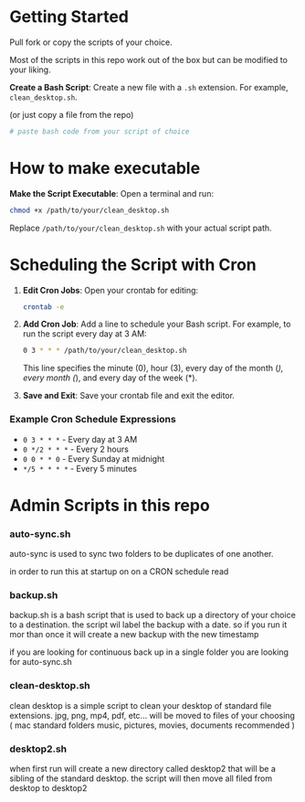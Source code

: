 # Getting Started

Pull fork or copy the scripts of your choice.

Most of the scripts in this repo work out of the box but can be modified to your liking.

**Create a Bash Script**: Create a new file with a `.sh` extension. For example, `clean_desktop.sh`.

(or just copy a file from the repo)

```bash
# paste bash code from your script of choice
```

# How to make executable

**Make the Script Executable**: Open a terminal and run:

```sh
chmod +x /path/to/your/clean_desktop.sh
```

Replace `/path/to/your/clean_desktop.sh` with your actual script path.

# Scheduling the Script with Cron

1. **Edit Cron Jobs**: Open your crontab for editing:

   ```sh
   crontab -e
   ```

2. **Add Cron Job**: Add a line to schedule your Bash script. For example, to run the script every day at 3 AM:

   ```sh
   0 3 * * * /path/to/your/clean_desktop.sh
   ```

   This line specifies the minute (0), hour (3), every day of the month (_), every month (_), and every day of the week (\*).

3. **Save and Exit**: Save your crontab file and exit the editor.

### Example Cron Schedule Expressions

- `0 3 * * *` - Every day at 3 AM
- `0 */2 * * *` - Every 2 hours
- `0 0 * * 0` - Every Sunday at midnight
- `*/5 * * * *` - Every 5 minutes

# Admin Scripts in this repo

### auto-sync.sh

auto-sync is used to sync two folders to be duplicates of one another.

in order to run this at startup on on a CRON schedule read

### backup.sh

backup.sh is a bash script that is used to back up a directory of your choice to a destination. the script wil label the backup with a date. so if you run it mor than once it will create a new backup with the new timestamp

if you are looking for continuous back up in a single folder you are looking for auto-sync.sh

### clean-desktop.sh

clean desktop is a simple script to clean your desktop of standard file extensions. jpg, png, mp4, pdf, etc... will be moved to files of your choosing ( mac standard folders music, pictures, movies, documents recommended )

### desktop2.sh

when first run will create a new directory called desktop2 that will be a sibling of the standard desktop. the script will then move all filed from desktop to desktop2
